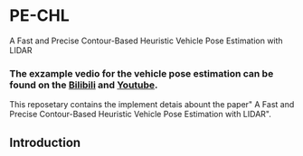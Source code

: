 # PE-CHL
 A Fast and Precise Contour-Based Heuristic Vehicle Pose Estimation with LIDAR
### The exzample vedio for the vehicle pose estimation can be found on the [Bilibili](https://www.bilibili.com/video/BV1yp4y1U7Kn/) and [Youtube](https://www.youtube.com/watch?v=oD0JOG2LZXU).
This reposetary contains the implement detais abount the paper" A Fast and Precise Contour-Based Heuristic Vehicle Pose Estimation with LIDAR".
## Introduction
